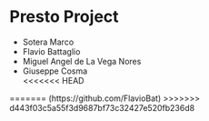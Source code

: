 <h1>Presto Project</h2>
<ul>
<li>Sotera Marco</li>
<li>Flavio Battaglio</li>
<li>Miguel Angel de La Vega Nores</li>
<li>Giuseppe Cosma</li>
<<<<<<< HEAD
</ul>
=======
  (https://github.com/FlavioBat)
>>>>>>> d443f03c5a55f3d9687bf73c32427e520fb236d8
